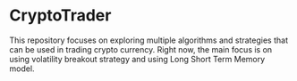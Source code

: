 # CryptoTrader

This repository focuses on exploring multiple algorithms and strategies that can be used in trading crypto currency.
Right now, the main focus is on using volatility breakout strategy and using Long Short Term Memory model.
